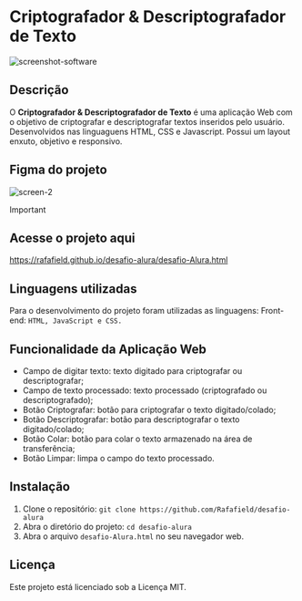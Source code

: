 # Criptografador & Descriptografador de Texto
![screenshot-software](https://github.com/user-attachments/assets/62e86d8f-fef4-4132-84ad-50eb5df379f8)

## Descrição
O **Criptografador & Descriptografador de Texto** é uma aplicação Web com o objetivo de criptografar e descriptografar textos inseridos pelo usuário. Desenvolvidos nas linguaguens HTML, CSS e Javascript.
Possui um layout enxuto, objetivo e responsivo.

## Figma do projeto
![screen-2](https://github.com/user-attachments/assets/52e26632-840a-4c57-9d1a-17ea518b6e43)

>[!IMPORTANT]
>## Acesse o projeto aqui
>https://rafafield.github.io/desafio-alura/desafio-Alura.html

## Linguagens utilizadas
Para o desenvolvimento do projeto foram utilizadas as linguagens:
Front-end: `HTML, JavaScript e CSS.`

## Funcionalidade da Aplicação Web
* Campo de digitar texto: texto digitado para criptografar ou descriptografar;
* Campo de texto processado: texto processado (criptografado ou descriptografado);
* Botão Criptografar: botão para criptografar o texto digitado/colado;
* Botão Descriptografar: botão para descriptografar o texto digitado/colado;
* Botão Colar: botão para colar o texto armazenado na área de transferência;
* Botão Limpar: limpa o campo do texto processado.

## Instalação
1. Clone o repositório: `git clone https://github.com/Rafafield/desafio-alura`
2. Abra o diretório do projeto: `cd desafio-alura`
3. Abra o arquivo `desafio-Alura.html` no seu navegador web.

## Licença
Este projeto está licenciado sob a Licença MIT.
